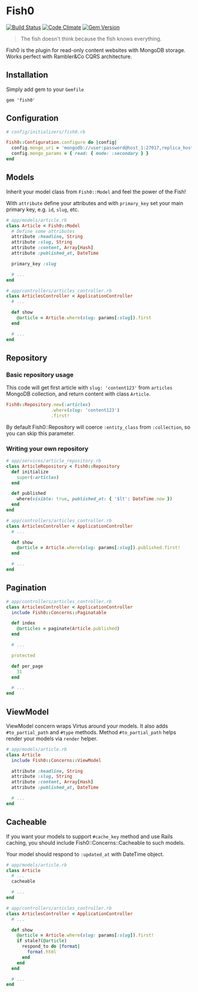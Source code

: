 # Fish0

[![Build Status](https://api.travis-ci.org/rambler-digital-solutions/fish0.svg)](https://travis-ci.org/rambler-digital-solutions/fish0)
[![Code Climate](https://codeclimate.com/github/rambler-digital-solutions/fish0/badges/gpa.svg)](https://codeclimate.com/github/rambler-digital-solutions/fish0)
[![Gem Version](https://badge.fury.io/rb/fish0.svg)](https://badge.fury.io/rb/fish0)

> The fish doesn't think because the fish knows everything.

Fish0 is the plugin for read-only content websites with MongoDB storage. Works perfect with Rambler&Co CQRS architecture.

## Installation

Simply add gem to your `Gemfile`

````
gem 'fish0'
````

## Configuration

```ruby
# config/initializers/fish0.rb

Fish0::Configuration.configure do |config|
  config.mongo_uri = 'mongodb://user:password@host_1:27017,replica_host_2:27017/project_db?auth_source=admin'
  config.mongo_params = { read: { mode: :secondary } }
end
```

## Models

Inherit your model class from `Fish0::Model` and feel the power of the Fish!

With `attribute` define your attributes and with `primary_key` set your main primary key, e.g. `id`, `slug`, etc.

```ruby
# app/models/article.rb
class Article < Fish0::Model
  # Define some attributes
  attribute :headline, String
  attribute :slug, String
  attribute :content, Array[Hash]
  attribute :published_at, DateTime

  primary_key :slug

  # ...
end

# app/controllers/articles_controller.rb
class ArticlesController < ApplicationController
  # ...

  def show
    @article = Article.where(slug: params[:slug]).first
  end

  # ...
end
```

## Repository

### Basic repository usage

This code will get first article with `slug: 'content123'` from `articles` MongoDB collection, and return content with class `Article`.

```ruby
Fish0::Repository.new(:articles)
                 .where(slug: 'content123')
                 .first!
```

By default Fish0::Repository will coerce `:entity_class` from `:collection`, so you can skip this parameter.

### Writing your own repository

```ruby
# app/services/article_repository.rb
class ArticleRepository < Fish0::Repository
  def initialize
    super(:articles)
  end

  def published
    where(visible: true, published_at: { '$lt': DateTime.now })
  end
end

# app/controllers/articles_controller.rb
class ArticlesController < ApplicationController
  # ...

  def show
    @article = Article.where(slug: params[:slug]).published.first!
  end

  # ...
end
```

## Pagination

```ruby
# app/controllers/articles_controller.rb
class ArticlesController < ApplicationController
  include Fish0::Concerns::Paginatable

  def index
    @articles = paginate(Article.published)
  end

  # ...

  protected

  def per_page
    31
  end

  # ...
end
```

## ViewModel

ViewModel concern wraps Virtus around your models. It also adds `#to_partial_path` and `#type` methods. Method `#to_partial_path` helps render your models via `render` helper.


```ruby
# app/models/article.rb
class Article
  include Fish0::Concerns::ViewModel

  attribute :headline, String
  attribute :slug, String
  attribute :content, Array[Hash]
  attribute :published_at, DateTime

  # ...
end
```

## Cacheable

If you want your models to support `#cache_key` method and use Rails caching, you should include Fish0::Concerns::Cacheable to such models.

Your model should respond to `:updated_at` with DateTime object.

```ruby
# app/models/article.rb
class Article
  # ...
  cacheable

  # ...
end

# app/controllers/articles_controller.rb
class ArticlesController < ApplicationController
  # ...

  def show
    @article = Article.where(slug: params[:slug]).first!
    if stale?(@article)
      respond_to do |format|
        format.html
      end
    end
  end

  # ...
end
```

